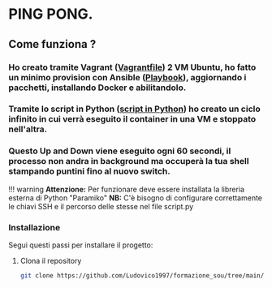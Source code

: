 # PING PONG.

## Come funziona ?

### Ho creato tramite Vagrant ([Vagrantfile](Vagrantfile)) 2 VM Ubuntu, ho fatto un minimo provision con Ansible ([Playbook](install_docker.yml)), aggiornando i pacchetti, installando Docker e abilitandolo.

### Tramite lo script in Python ([script in Python](script.py)) ho creato un ciclo infinito in cui verrà eseguito il container in una VM e stoppato nell'altra.
### Questo Up and Down viene eseguito ogni 60 secondi, il processo non andra in background ma occuperà la tua shell stampando puntini fino al nuovo switch.

!!! warning
**Attenzione:** Per funzionare deve essere installata la libreria esterna di Python "Paramiko"
**NB:** C'è bisogno di configurare correttamente le chiavi SSH e il percorso delle stesse nel file script.py

### Installazione

Segui questi passi per installare il progetto:

1. Clona il repository
   ```bash
   git clone https://github.com/Ludovico1997/formazione_sou/tree/main/pingpong